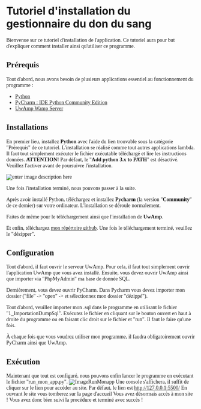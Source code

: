 # Tutoriel d'installation du gestionnaire du don du sang

<font face="Verdana"> Bienvenue sur ce tutoriel d'installation de l'application.
<font face="Verdana"> Ce tutoriel aura pour but d'expliquer comment installer ainsi qu'utiliser ce programme.

## Prérequis

<font face="Verdana"> Tout d'abord, nous avons besoin de plusieurs applications essentiel au fonctionnement du programme :

* [Python](https://www.python.org/downloads/)
* [PyCharm : IDE Python Community Edition](https://www.jetbrains.com/fr-fr/pycharm/download/#section=windows)
* [UwAmp Wamp Server](https://www.uwamp.com/fr/)

## Installations

<font face="Verdana"> En premier lieu, installez **Python** avec l'aide du lien trouvable sous la catégorie "Prérequis" de ce tutoriel.
L'installation se réalisé comme tout autres applications lambda. Il faut tout simplement exécuter le fichier exécutable téléchargé et lire les instructions données. **ATTENTION!** Par défaut, le "**Add python 3.x to PATH**" est désactivé. Veuillez l'activer avant de poursuivre l'installation.

![enter image description here](https://miro.medium.com/max/1344/0*7nOyowsPsGI19pZT.png)

<font face="Verdana"> Une fois l'installation terminé, nous pouvons passer à la suite.

<font face="Verdana"> Après avoir installé Python, téléchargez et installez **Pycharm** (la version "**Community**" de ce dernier) sur votre ordinateur. L'installation se déroule normalement.

Faites de même pour le téléchargement ainsi que l'installation de **UwAmp**.

Et enfin, téléchargez [mon répértoire github](https://github.com/Mashiro3131/MENGISEN_NICO_INFO1C_DON-DU-SANG_164_V3TABLES). Une fois le téléchargement terminé, veuillez le "dézipper".

## Configuration

Tout d'abord, il faut ouvrir le serveur UwAmp. Pour cela, il faut tout simplement ouvrir l'application UwAmp que vous avez installé.
Ensuite, vous devez ouvrir UwAmp ainsi que importer via "PhpMyAdmin" ma base de donnée SQL.

Dernièrement, vous devez ouvrir PyCharm. Dans Pycharm vous devez importer mon dossier ("file" -> "open" -> et sélectionnez mon dossier "dézippé").


Tout d'abord, veuillez importer mon .sql dans le programme en utilisant le fichier "1_ImportationDumpSql". Exécutez le fichier en cliquant sur le bouton ouvert en haut à droite du programme ou en faisant clic droit sur le fichier et "run". Il faut le faire qu'une fois.


À chaque fois que vous voudrez utiliser mon programme, il faudra obligatoirement ouvrir PyCharm ainsi que UwAmp.

## Exécution

Maintenant que tout est configuré, nous pouvons enfin lancer le programme en exécutant le fichier "run_mon_app.py".
![ImageRunMonapp](https://cdn.discordapp.com/attachments/359216004381016074/985110767147831317/unknown.png)
Une console s'affichera, il suffit de cliquer sur le lien pour accéder au site. Par défaut, le lien est http://127.0.0.1:5500/
En ouvrant le site vous tomberez sur la page d'accueil 
Vous avez désormais accès à mon site ! Vous avez donc bien suivi la procédure et terminé avec succès !


